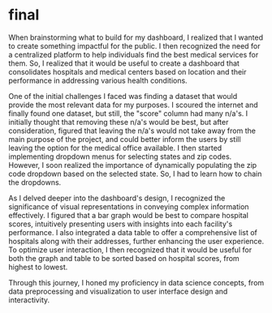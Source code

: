 # final

When brainstorming what to build for my dashboard, I realized that I wanted to create something impactful for the public. I then recognized the need for a centralized platform to help individuals find the best medical services for them. So, I realized that it would be useful to create a dashboard that consolidates hospitals and medical centers based on location and their performance in addressing various health conditions.

One of the initial challenges I faced was finding a dataset that would provide the most relevant data for my purposes. I scoured the internet and finally found one dataset, but still, the "score" column had many n/a's. I initially thought that removing these n/a's would be best, but after consideration, figured that leaving the n/a's would not take away from the main purpose of the project, and could better inform the users by still leaving the option for the medical office available. I then started implementing dropdown menus for selecting states and zip codes. However, I soon realized the importance of dynamically populating the zip code dropdown based on the selected state. So, I had to learn how to chain the dropdowns.

As I delved deeper into the dashboard's design, I recognized the significance of visual representations in conveying complex information effectively. I figured that a bar graph would be best to compare hospital scores, intuitively presenting users with insights into each facility's performance. I also integrated a data table to offer a comprehensive list of hospitals along with their addresses, further enhancing the user experience. To optimize user interaction, I then recognized that it would be useful for both the graph and table to be sorted based on hospital scores, from highest to lowest.

Through this journey, I honed my proficiency in data science concepts, from data preprocessing and visualization to user interface design and interactivity. 
